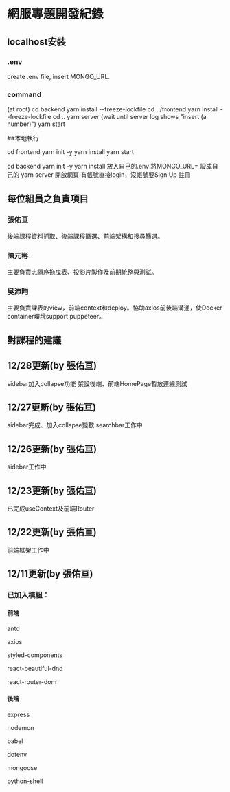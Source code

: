 # 網服專題開發紀錄
## localhost安裝
### .env
create .env file, insert MONGO_URL.
### command
(at root)
cd backend 
yarn install --freeze-lockfile
cd ../frontend
yarn install --freeze-lockfile
cd ..
yarn server
(wait until server log shows "insert (a number)")
yarn start

##本地執行

cd frontend
yarn init -y
yarn install
yarn start

cd backend
yarn init -y
yarn install
放入自己的.env
將MONGO_URL= 設成自己的
yarn server
開啟網頁
有帳號直接login，沒帳號要Sign Up 註冊

## 每位組員之負責項目
### 張佑亘
後端課程資料抓取、後端課程篩選、前端架構和搜尋篩選。

### 陳元彬
主要負責志願序拖曳表、投影片製作及前期統整與測試。

### 吳沛昀
主要負責課表的view，前端context和deploy。協助axios前後端溝通，使Docker container環境support puppeteer。
## 對課程的建議

## 12/28更新(by 張佑亘)

sidebar加入collapse功能
架設後端、前端HomePage暫放連線測試

## 12/27更新(by 張佑亘)

sidebar完成、加入collapse變數
searchbar工作中

## 12/26更新(by 張佑亘)

sidebar工作中

## 12/23更新(by 張佑亘)

已完成useContext及前端Router

## 12/22更新(by 張佑亘)

前端框架工作中

## 12/11更新(by 張佑亘)

### 已加入模組：

#### 前端

antd

axios

styled-components

react-beautiful-dnd

react-router-dom

#### 後端

express

nodemon

babel

dotenv

mongoose

python-shell
